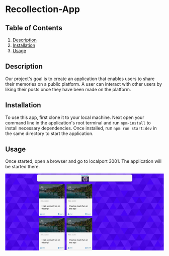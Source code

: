 # Recollection-App

## Table of Contents
1. [Description](#description)
2. [Installation](#installation)
3. [Usage](#usage)

## Description
Our project's goal is to create an application that enables users to share their memories on a public platform. A user can interact with other users by liking their posts once they have been made on the platform.

## Installation
To use this app, first clone it to your local machine. Next open your command line in the application's root terminal and run `npm-install` to install necessary dependencies. Once installed, run `npm run start:dev` in the same directory to start the application.

## Usage
Once started, open a browser and go to localport 3001. The application will be started there.

![image](/assets/testScreenshot.jpg)